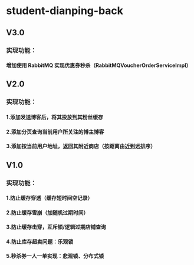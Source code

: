 # student-dianping-back
## V3.0
### 实现功能：
#### 增加使用 RabbitMQ 实现优惠券秒杀（RabbitMQVoucherOrderServiceImpl）

## V2.0
### 实现功能：
#### 1.添加发送博客后，将其投放到其粉丝缓存
#### 2.添加分页查询当前用户所关注的博主博客
#### 3.添加按当前用户地址，返回其附近商店（按距离由近到远排序）

## V1.0
### 实现功能：
#### 1.防止缓存穿透（缓存短时间空记录）
#### 2.防止缓存雪崩（加随机过期时间）
#### 3.防止缓存击穿，互斥锁/逻辑过期店铺查询
#### 4.防止库存超卖问题：乐观锁
#### 5.秒杀券一人一单实现：悲观锁、分布式锁
